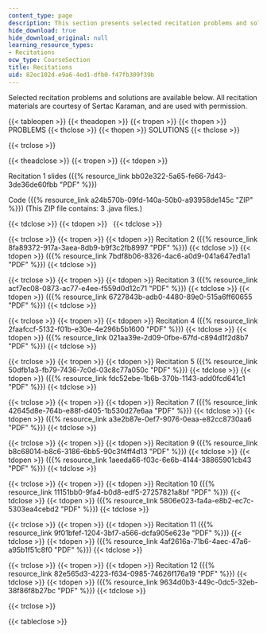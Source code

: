 ```yaml
---
content_type: page
description: This section presents selected recitation problems and solutions.
hide_download: true
hide_download_original: null
learning_resource_types:
- Recitations
ocw_type: CourseSection
title: Recitations
uid: 82ec102d-e9a6-4ed1-dfb0-f47fb309f39b
---
```


Selected recitation problems and solutions are available below. All recitation materials are courtesy of Sertac Karaman, and are used with permission.

{{< tableopen >}}
{{< theadopen >}}
{{< tropen >}}
{{< thopen >}}
PROBLEMS
{{< thclose >}}
{{< thopen >}}
SOLUTIONS
{{< thclose >}}

{{< trclose >}}

{{< theadclose >}}
{{< tropen >}}
{{< tdopen >}}


Recitation 1 slides ({{% resource_link bb02e322-5a65-fe66-7d43-3de36de60fbb "PDF" %}})

Code ({{% resource_link a24b570b-09fd-140a-50b0-a93958de145c "ZIP" %}}) (This ZIP file contains: 3 .java files.)


{{< tdclose >}}
{{< tdopen >}}
 
{{< tdclose >}}

{{< trclose >}}
{{< tropen >}}
{{< tdopen >}}
Recitation 2 ({{% resource_link 8fa89372-917a-3aea-8db9-b9f3c2fb8997 "PDF" %}})
{{< tdclose >}}
{{< tdopen >}}
({{% resource_link 7bdf8b06-8326-4ac6-a0d9-041a647ed1a1 "PDF" %}})
{{< tdclose >}}

{{< trclose >}}
{{< tropen >}}
{{< tdopen >}}
Recitation 3 ({{% resource_link acf7ec08-0873-ac77-e4ee-f559d0d12c71 "PDF" %}})
{{< tdclose >}}
{{< tdopen >}}
({{% resource_link 6727843b-adb0-4480-89e0-515a6ff60655 "PDF" %}})
{{< tdclose >}}

{{< trclose >}}
{{< tropen >}}
{{< tdopen >}}
Recitation 4 ({{% resource_link 2faafccf-5132-f01b-e30e-4e296b5b1600 "PDF" %}})
{{< tdclose >}}
{{< tdopen >}}
({{% resource_link 021aa39e-2d09-0fbe-67fd-c894d1f2d8b7 "PDF" %}})
{{< tdclose >}}

{{< trclose >}}
{{< tropen >}}
{{< tdopen >}}
Recitation 5 ({{% resource_link 50dfb1a3-fb79-7436-7c0d-03c8c77a050c "PDF" %}})
{{< tdclose >}}
{{< tdopen >}}
({{% resource_link fdc52ebe-1b6b-370b-1143-add0fcd641c1 "PDF" %}})
{{< tdclose >}}

{{< trclose >}}
{{< tropen >}}
{{< tdopen >}}
Recitation 7 ({{% resource_link 42645d8e-764b-e88f-d405-1b530d27e6aa "PDF" %}})
{{< tdclose >}}
{{< tdopen >}}
({{% resource_link a3e2b87e-0ef7-9076-0eaa-e82cc8730aa6 "PDF" %}})
{{< tdclose >}}

{{< trclose >}}
{{< tropen >}}
{{< tdopen >}}
Recitation 9 ({{% resource_link b8c68014-b8c6-3186-6bb5-90c3f4ff4d13 "PDF" %}})
{{< tdclose >}}
{{< tdopen >}}
({{% resource_link 1aeeda66-f03c-6e6b-4144-38865901cb43 "PDF" %}})
{{< tdclose >}}

{{< trclose >}}
{{< tropen >}}
{{< tdopen >}}
Recitation 10 ({{% resource_link 11151bb0-9fa4-b0d8-edf5-27257821a8bf "PDF" %}})
{{< tdclose >}}
{{< tdopen >}}
({{% resource_link 5806e023-fa4a-e8b2-ec7c-5303ea4cebd2 "PDF" %}})
{{< tdclose >}}

{{< trclose >}}
{{< tropen >}}
{{< tdopen >}}
Recitation 11 ({{% resource_link 9f01bfef-1204-3bf7-a566-dcfa905e623e "PDF" %}})
{{< tdclose >}}
{{< tdopen >}}
({{% resource_link 4af2616a-71b6-4aec-47a6-a95b1f51c8f0 "PDF" %}})
{{< tdclose >}}

{{< trclose >}}
{{< tropen >}}
{{< tdopen >}}
Recitation 12 ({{% resource_link 82e565d3-4223-f634-0985-74626f176a19 "PDF" %}})
{{< tdclose >}}
{{< tdopen >}}
({{% resource_link 9634d0b3-449c-0dc5-32eb-38f86f8b27bc "PDF" %}})
{{< tdclose >}}

{{< trclose >}}

{{< tableclose >}}